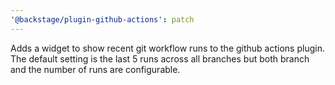 ```yaml
---
'@backstage/plugin-github-actions': patch
---
```


Adds a widget to show recent git workflow runs to the github actions plugin. The default setting is the last 5 runs across all branches but both branch and the number of runs are configurable.
